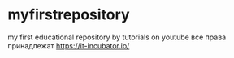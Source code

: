 # myfirstrepository
my first educational repository by tutorials on youtube
все права принадлежат https://it-incubator.io/
